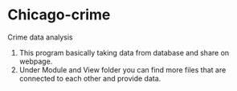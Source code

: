 # Chicago-crime
Crime data analysis

1. This program basically taking data from database and share on webpage.
2. Under Module and View folder you can find more files that are connected to each other and provide data.
